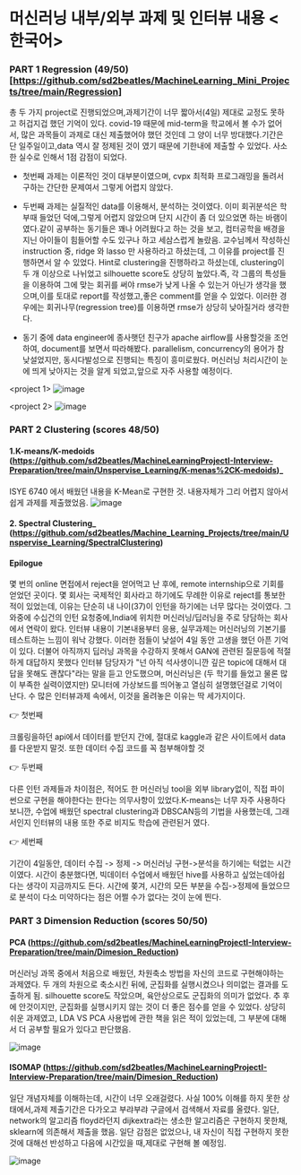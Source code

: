 

# 머신러닝 내부/외부 과제 및 인터뷰 내용 <한국어>


### PART 1 Regression (49/50) [https://github.com/sd2beatles/MachineLearning_Mini_Projects/tree/main/Regression]

총 두 가지 project로 진행되었으며,과제기간이 너무 짧아서(4일) 제대로 교정도 못하고 허겁지겁 했던 기억이 있다.
covid-19 때문에 mid-term을 학교에서 볼 수가 없어서, 많은 과목들이 과제로 대신 제출했어야 했던 것인데 그 양이 너무 방대했다.기간은 단 일주일이고,data 역시 잘 정제된 것이 였기 때문에 기한내에 제출할 수 있었다. 사소한 실수로 인해서 1점 감점이 되었다. 

- 첫번째 과제는 이론적인 것이 대부분이였으며, cvpx 최적화 프로그래밍을 돌려서 구하는 간단한 문제여서 그렇게 어렵지 않았다.

- 두번째 과제는 실질적인 data를 이용해서, 분석하는 것이였다. 이미 회귀분석은 학부때 들었던 덕에,그렇게 어렵지 않았으며 단지 시간이 좀 더 있으었면 하는 바램이였다.같이 공부하는 동기들은 꽤나 어려웠다고 하는 것을 보고, 컴터공학을 배경을 지닌 아이들이 힘들어할 수도 있구나 하고 세삼스럽게 놀랐음. 교수님께서 작성하신 instruction 중, ridge 와 lasso 만 사용하라고 하셨는데, 그 이유를 project를 진행하면서 알 수 있었다. Hint로 clustering을 진행하라고 하셨는데, clustering이 두 개 이상으로 나뉘었고 silhouette score도 상당히 높았다.즉, 각 그룹의 특성들을 이용하여 그에 맞는 회귀를 써야 rmse가 낮게 나올 수 있는거 아닌가 생각을 했으며,이를 토대로 report를 작성했고,좋은 comment를 얻을 수 있었다. 이러한 경우에는 회귀나무(regression tree)를 이용하면 rmse가 상당히 낮아질거라 생각한다. 

- 동기 중에 data engineer에 종사햇던 친구가 apache airflow를 사용할것을 조언하여, document를 보면서 따라해봤다. parallelism, concurrency의 용어가 참 낮설었지만, 동시다발성으로 진행되는 특징이 흥미로웠다.  머신러닝 처리시간이 눈에 띄게 낮아지는 것을 알게 되었고,앞으로 자주 사용할 예정이다. 


<project 1>
 ![image](https://user-images.githubusercontent.com/53164959/114645278-1a3c5380-9d14-11eb-9410-639f8c4569ac.png)
 
 
<project 2>
![image](https://user-images.githubusercontent.com/53164959/115257116-c34ada00-a16a-11eb-9e03-a855fb38236e.png)



### PART 2 Clustering (scores 48/50)

####  1.K-means/K-medoids (https://github.com/sd2beatles/MachineLearningProjectI-Interview-Preparation/tree/main/Unspervise_Learning/K-menas%2CK-medoids)_

<KOR> ISYE 6740 에서 배웠던 내용을 K-Mean로 구현한 것. 내용자체가 그리 어렵지 않아서 쉽게 과제를 제출했었음. 
  ![image](https://user-images.githubusercontent.com/53164959/114559210-736d9e00-9ca6-11eb-9226-280b086293bd.png)

  

#### 2. Spectral Clustering_ (https://github.com/sd2beatles/Machine_Learning_Projects/tree/main/Unspervise_Learning/SpectralClustering)


#### Epilogue

<KOR> 몇 번의 online 면접에서 reject을 얻어먹고 난 후에, remote internship으로 기회를 얻었던 곳이다. 몇 회사는 국제적인 회사라고 하기에도 무례한 이유로 reject를  통보한적이 있었는데, 이유는 단순히 내 나이(37)이 인턴을 하기에는 너무 많다는 것이였다. 그 와중에 수십건의 인턴 요청중에,India에 위치한 머신러닝/딥러닝을 주로 당담하는 회사에서 연락이 왔다. 인터뷰 내용이 기본내용부터 응용, 실무과제는 머신러닝의 기본기를 테스트하는 느낌이 워낙 강했다. 이러한 점들이 낮설어 4일 동안 고생을 했던 아픈 기억이 있다. 더불어 아직까지 딥러닝 과목을 수강하지 못해서 GAN에 관련된 질문등에 적절하게 대답하지 못했다 인터뷰 담당자가 "넌 아직 석사생이니깐 깊은 topic에 대해서 대답을 못해도 괜찮다"라는 말을 듣고 안도했으며, 머신러닝은 (두 학기를 들었고 물론 많이 부족한 실력이였지만)  모니터에 가상보드를 띄어놓고 열심히 설명했던걸로 기억이 난다. 수 많은 인터뷰과제 속에서, 이것을 올려놓은 이유는 딱 세가지이다. 
  
 
  :point_right: 첫번째 
  
  크롤링을하던 api에서 데이터를 받던지 간에, 절대로 kaggle과 같은 사이트에서 data를 다운받지 말것. 또한 데이터 수집 코드를 꼭 첨부해야할 것
   
  :point_right: 두번째

다른 인턴 과제들과 차이점은, 적어도 한 머신러닝 tool을 외부 library없이, 직접 파이썬으로 구현을 해야한다는 한다는 의무사항이 있었다.K-means는 너무 자주 사용하다 보니깐, 
수업에 배웠던 spectral clustering과 DBSCAN등의 기법을 사용했는데, 그래서인지 인터뷰의 내용 또한 주로 비지도 학습에 관련된거 였다.
 
  
  :point_right: 세번째
  
  기간이 4일동안, 데이터 수집 -> 정제 -> 머신러닝 구현->분석을 하기에는 턱없는 시간이였다. 시간이 충분했다면, 빅데이터 수업에서 배웠던 hive를 사용하고 싶었는데아쉽다는 생각이 지금까지도 든다. 시간에 쫒겨, 시간의 모든 부분을 수집->정제에 들었으므로 분석이 다소 미약하다는 점은 어쩔 수가 없다는 것이 눈에 띈다.
  
  

### PART 3 Dimension Reduction (scores 50/50)

#### PCA (https://github.com/sd2beatles/MachineLearningProjectI-Interview-Preparation/tree/main/Dimesion_Reduction)

머신러닝 과목 중에서 처음으로 배웠던, 차원축소 방법을 자신의 코드로 구현해야하는 과제였다. 두 개의 차원으로 축소시킨 뒤에, 군집화를 실행시켰으나 
의미없는 결과를 도출하게 됨. silhouette score도 작았으며, 육안상으로도 군집화의 의미가 없었다. 추 후에 안것이지만, 군집화를 실행시키지 않는 것이 
더 좋은 점수를 얻을 수 있었다. 상당히 쉬운 과제였고, LDA VS PCA 사용법에 관한 책을 읽은 적이 있었는데, 그 부분에 대해서 더 공부할 필요가 있다고 판단했음.

![image](https://user-images.githubusercontent.com/53164959/114645574-b2d2d380-9d14-11eb-8546-3a19f4b2e993.png)


#### ISOMAP (https://github.com/sd2beatles/MachineLearningProjectI-Interview-Preparation/tree/main/Dimesion_Reduction)

일단 개념자체를 이해하는데, 시간이 너무 오래걸렸다. 사실 100% 이해를 하지 못한 상태에서,과제 제출기간은 다가오고 부랴부랴 구글에서 검색해서
자료를 올렸다. 일단, network의 알고리즘 floyd라던지 dijkextra라는 생소한 알고리즘은 구현하지 못한채, sklearn에  의존해서 제출을 했음. 일단 감점은 없었으나, 내 자신이  직접 구현하지 못한것에 대해선 반성하고 다음에 시간있을 때,제대로 구현해 볼 예정임. 

![image](https://user-images.githubusercontent.com/53164959/113539120-f4c69000-9617-11eb-8aa7-9d4e90dbce79.png)










